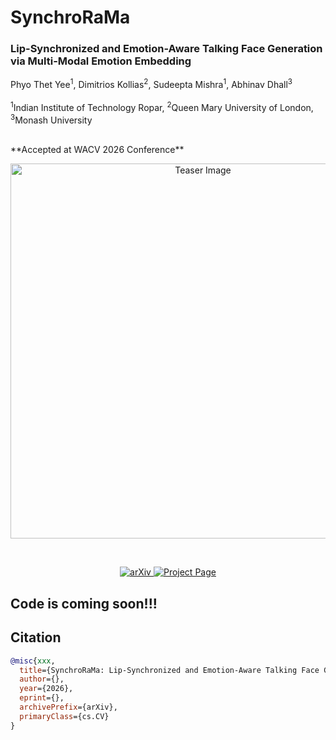 # SynchroRaMa
### Lip-Synchronized and Emotion-Aware Talking Face Generation via Multi-Modal Emotion Embedding

Phyo Thet Yee<sup>1</sup>, Dimitrios Kollias<sup>2</sup>, Sudeepta Mishra<sup>1</sup>, Abhinav Dhall<sup>3</sup> <br><br>
<sup>1</sup>Indian Institute of Technology Ropar, <sup>2</sup>Queen Mary University of London, <sup>3</sup>Monash University

<br>
**Accepted at WACV 2026 Conference**

<p align="center">
  <img src="/content/synchrorama_teaser.png" alt="Teaser Image" width="600"/>
</p>
<br>

<p align="center">
  <a href="https://arxiv.org/abs/xxxx.xxxxx">
    <img src="https://img.shields.io/badge/arXiv-Paper-red?style=for-the-badge&logo=arxiv" alt="arXiv">
  </a>
  <a href="https://novicemm.github.io/synchrorama">
    <img src="https://img.shields.io/badge/Project-Page-blue?style=for-the-badge&logo=google-chrome" alt="Project Page">
  </a>
</p>

## Code is coming soon!!!

## Citation
```bibtex
@misc{xxx,
  title={SynchroRaMa: Lip-Synchronized and Emotion-Aware Talking Face Generation via Multi-Modal Emotion Embedding},
  author={},
  year={2026},
  eprint={},
  archivePrefix={arXiv},
  primaryClass={cs.CV}
}

